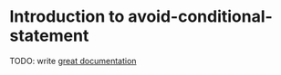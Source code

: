 # Introduction to avoid-conditional-statement

TODO: write [great documentation](http://jacobian.org/writing/what-to-write/)
